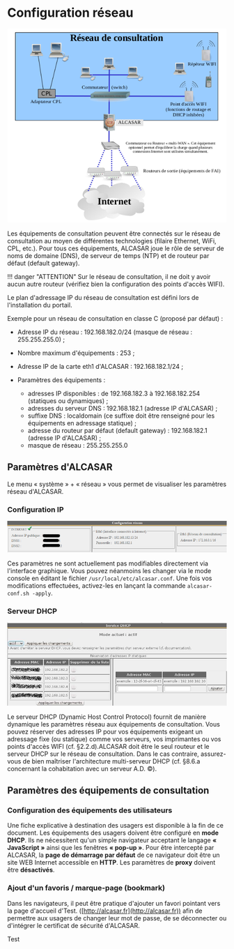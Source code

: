
# Configuration réseau

![Alt text](images/reseau_consultation.png)

Les équipements de consultation peuvent être connectés sur le réseau de consultation au moyen de différentes technologies (filaire Ethernet, WiFi, CPL, etc.). Pour tous ces équipements, ALCASAR joue le rôle de serveur de noms de domaine (DNS), de serveur de temps (NTP) et de routeur par défaut (default gateway).

!!! danger "ATTENTION"
    Sur le réseau de consultation, il ne doit y avoir aucun autre routeur (vérifiez bien la configuration des points d'accès WIFI).

Le plan d'adressage IP du réseau de consultation est défini lors de l'installation du portail.

Exemple pour un réseau de consultation en classe C (proposé par défaut) :

- Adresse IP du réseau : 192.168.182.0/24 (masque de réseau : 255.255.255.0) ;
- Nombre maximum d'équipements : 253 ;
- Adresse IP de la carte eth1 d'ALCASAR : 192.168.182.1/24 ;
- Paramètres des équipements :

    - adresses IP disponibles : de 192.168.182.3 à 192.168.182.254 (statiques ou dynamiques) ;
    - adresses du serveur DNS : 192.168.182.1 (adresse IP d'ALCASAR) ;
    - suffixe DNS : localdomain (ce suffixe doit être renseigné pour les équipements en adressage statique) ;
    - adresse du routeur par défaut (default gateway) : 192.168.182.1 (adresse IP d'ALCASAR) ;
    - masque de réseau : 255.255.255.0

## Paramètres d'ALCASAR

Le menu « système » + « réseau » vous permet de visualiser les paramètres réseau d'ALCASAR.

### Configuration IP

![Alt text](images/configuration_ip.png)

Ces paramètres ne sont actuellement pas modifiables directement via l'interface graphique. Vous pouvez néanmoins les changer via le mode console en éditant le fichier `/usr/local/etc/alcasar.conf`. Une fois vos modifications effectuées, activez-les en lançant la commande `alcasar-conf.sh -apply`.

### Serveur DHCP

![Alt text](images/serveur_dhcp.png)

Le serveur DHCP (Dynamic Host Control Protocol) fournit de manière dynamique les paramètres réseau aux équipements de consultation. Vous pouvez réserver des adresses IP pour vos équipements exigeant un adressage fixe (ou statique) comme vos serveurs, vos imprimantes ou vos points d'accès WIFI (cf. §2.2.d).ALCASAR doit être le seul routeur et le serveur DHCP sur le réseau de consultation. Dans le cas contraire, assurez-vous de bien maîtriser l'architecture multi-serveur DHCP (cf. §8.6.a concernant la cohabitation avec un serveur A.D. ©).

## Paramètres des équipements de consultation

### Configuration des équipements des utilisateurs

Une fiche explicative à destination des usagers est disponible à la fin de ce document. Les équipements des usagers doivent être configuré en **mode DHCP**. Ils ne nécessitent qu'un simple navigateur acceptant le langage **« JavaScript »** ainsi que les fenêtres **« pop-up »**. Pour être intercepté par ALCASAR, la **page de démarrage par défaut** de ce navigateur doit être un site WEB Internet accessible en **HTTP**. Les paramètres de **proxy** doivent être **désactivés**.

### Ajout d'un favoris / marque-page (bookmark)

Dans les navigateurs, il peut être pratique d'ajouter un favori pointant vers la page d'accueil d'Test. ([http://alcasar.fr](http://alcasar.fr)) afin de permettre aux usagers de changer leur mot de passe, de se déconnecter ou d'intégrer le certificat de sécurité d'ALCASAR.

Test
